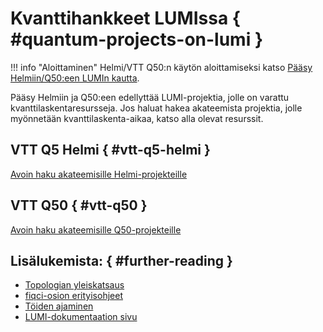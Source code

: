 # Kvanttihankkeet LUMIssa { #quantum-projects-on-lumi }

!!! info "Aloittaminen"
	Helmi/VTT Q50:n käytön aloittamiseksi katso
	[Pääsy Helmiin/Q50:een LUMIn kautta](access.md).

Pääsy Helmiin ja Q50:een edellyttää LUMI-projektia, jolle on varattu kvanttilaskentaresursseja.
Jos haluat hakea akateemista projektia, jolle myönnetään kvanttilaskenta-aikaa, katso alla olevat resurssit.

## VTT Q5 Helmi { #vtt-q5-helmi }

[Avoin haku akateemisille Helmi-projekteille](https://fiqci.fi/publications/2022-11-01-Helmi_pilot)

## VTT Q50 { #vtt-q50 }

[Avoin haku akateemisille Q50-projekteille](https://fiqci.fi/publications/2025-07-03-Q50-Call-2_2025)

## Lisälukemista: { #further-reading }

* [Topologian yleiskatsaus](specs.md)
* [fiqci-osion erityisohjeet](fiqci-partition.md)
* [Töiden ajaminen](running-quantum-jobs.md)
* [LUMI-dokumentaation sivu](https://docs.lumi-supercomputer.eu/)
